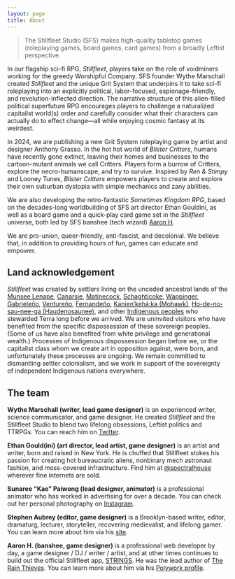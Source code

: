```yaml
---
layout: page
title: About
---
```


> The Stillfleet Studio (SFS) makes high-quality tabletop games (roleplaying games, board games, card games) from a broadly Leftist perspective.

In our flagship sci-fi RPG, *Stillfleet*, players take on the role of voidminers working for the greedy Worshipful Company. SFS founder Wythe Marschall created *Stillfleet* and the unique Grit System that underpins it to take sci-fi roleplaying into an explicitly political, labor-focused, espionage-friendly, and revolution-inflected direction. The narrative structure of this alien-filled political superfuture RPG encourages players to challenge a naturalized capitalist world(s) order and carefully consider what their characters can actually do to effect change—all while enjoying cosmic fantasy at its weirdest.

In 2024, we are publishing a new Grit System roleplaying game by artist and designer Anthony Grasso. In the hot hot world of *Blister Critters*, humans have recently gone extinct, leaving their homes and businesses to the cartoon-mutant animals we call Critters. Players form a burrow of Critters, explore the necro-humanscape, and try to survive. Inspired by *Ren & Stimpy* and Looney Tunes, *Blister Critters* empowers players to create and explore their own suburban dystopia with simple mechanics and zany abilities. 

We are also developing the retro-fantastic *Sometimes Kingdom RPG*, based on the decades-long worldbuilding of SFS art director Ethan Gouldini, as well as a board game and a quick-play card game set in the *Stillfleet* universe, both led by SFS banshee (tech wizard) [Aaron H](https://armahillo.dev).

We are pro-union, queer-friendly, anti-fascist, and decolonial. We believe that, in addition to providing hours of fun, games can educate and empower.

## Land acknowledgement

*Stillfleet* was created by settlers living on the unceded ancestral lands of the [Munsee Lenape](https://en.wikipedia.org/wiki/Munsee), [Canarsie](https://en.wikipedia.org/wiki/Canarsee), [Matinecock](https://en.wikipedia.org/wiki/Metoac), [Schaghticoke](https://en.wikipedia.org/wiki/Schaghticoke_people), [Wappinger](https://en.wikipedia.org/wiki/Wappinger), [Gabrieleño](https://en.wikipedia.org/wiki/Tongva), [Ventureño](https://en.wikipedia.org/wiki/Chumash_people), [Fernandeño](https://en.wikipedia.org/wiki/Tongva), [Kanien’kehá:ka (Mohawk)](https://en.wikipedia.org/wiki/Mohawk_people), [Ho-de-no-sau-nee-ga (Haudenosaunee)](https://en.wikipedia.org/wiki/Iroquois), and other [Indigenous peoples](https://en.wikipedia.org/wiki/Native_Americans_in_the_United_States) who stewarded Terra long before we arrived. We are uninvited visitors who have benefited from the specific dispossession of these sovereign peoples. (Some of us have also benefited from white privilege and generational wealth.) Processes of Indigenous dispossession began before we, or the capitalist class whom we create art in opposition against, were born, and unfortunately these processes are ongoing. We remain committed to dismantling settler colonialism, and we work in support of the sovereignty of independent Indigenous nations everywhere.

## The team

**Wythe Marschall (writer, lead game designer)** is an experienced writer, science communicator, and game designer. He created *Stillfleet* and the Stillfleet Studio to blend two lifelong obsessions, Leftist politics and TTRPGs. You can reach him on [Twitter](https://twitter.com/stillfleet).

**Ethan Gould(ini) (art director, lead artist, game designer)** is an artist and writer, born and raised in New York. He is chuffed that Stillfleet stokes his passion for creating hot bureaucratic aliens, nonbinary mech astronaut fashion, and moss-covered infrastructure. Find him at [@spectralhouse](https://www.instagram.com/spectralhouse/) wherever fine internets are sold.

**Sunaree “Kae” Paiwong (lead designer, animator)** is a professional animator who has worked in advertising for over a decade. You can check out her personal photography on [Instagram](https://www.instagram.com/eeranu5/).

**Stephen Aubrey (editor, game designer)** is a Brooklyn-based writer, editor, dramaturg, lecturer, storyteller, recovering medievalist, and lifelong gamer. You can learn more about him via his [site](http://stephenaubrey.com/).

**Aaron H. (banshee, game designer)** is a professional web developer by day, a game designer / DJ / writer / artist, and at other times continues to build out the official Stillfleet app, [STRINGS](https://strings.stillfleet.com). He was the lead author of [The Rain Thieves](/games/stillfleet/ventures/ven002_the-rain-thieves.html). You can learn more about him via his [Polywork profile](https://polywork.com/armahillo).